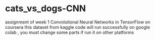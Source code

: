 # cats_vs_dogs-CNN
assignment of week 1 Convolutional Neural Networks in TensorFlow on coursera
this dataset from kaggle 
code will run successfully on google colab , you must change some parts if run it on other platforms 
